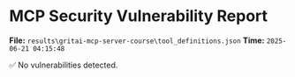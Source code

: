 # MCP Security Vulnerability Report
**File:** `results\gritai-mcp-server-course\tool_definitions.json`
**Time:** `2025-06-21 04:15:48`

✅ No vulnerabilities detected.